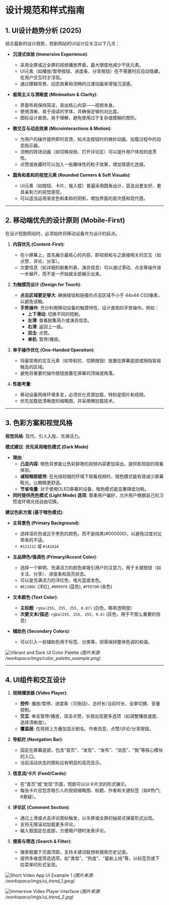 # 设计规范和样式指南

## 1. UI设计趋势分析 (2025)

结合最新的设计趋势，短剧网站的UI设计应关注以下几点：

*   **沉浸式体验 (Immersive Experience)**: 
    *   采用全屏或近全屏的视频播放界面，最大限度地减少干扰元素。
    *   UI元素（如播放/暂停按钮、进度条、分享按钮）在不需要时应自动隐藏，在用户交互时才浮现。
    *   通过模糊背景、动态效果和流畅的过渡动画来增强沉浸感。

*   **极简主义与清晰度 (Minimalism & Clarity)**:
    *   界面布局保持简洁，突出核心内容——视频本身。
    *   使用清晰、易于阅读的字体，并确保足够的对比度。
    *   图标设计直观，易于理解，避免使用过于复杂或模糊的图形。

*   **微交互与动态效果 (Microinteractions & Motion)**:
    *   为用户的操作提供即时反馈，如点击按钮时的微妙动画、加载过程中的动态指示器。
    *   流畅的转场动画（如切换视频、打开评论区）可以提升用户体验的连贯性。
    *   点赞或收藏时可以加入一些趣味性的粒子效果，增加情感化连接。

*   **圆角和柔和的视觉元素 (Rounded Corners & Soft Visuals)**:
    *   UI元素（如按钮、卡片、输入框）普遍采用圆角设计，营造出更友好、更具亲和力的视觉感受。
    *   可以适当运用渐变色和柔和的阴影，增加界面的层次感和现代感。

---

## 2. 移动端优先的设计原则 (Mobile-First)

在设计短剧网站时，必须始终将移动设备作为设计的起点。

1.  **内容优先 (Content-First)**:
    *   在小屏幕上，首先展示最核心的内容，即视频和与之直接相关的交互（如点赞、评论、分享）。
    *   次要信息（如详细的剧集列表、演员信息）可以通过滑动、点击等操作进一步展开，而不是一开始就全部展示出来。

2.  **为触摸而设计 (Design for Touch)**:
    *   **点击区域要足够大**: 确保按钮和链接的点击区域不小于 44x44 CSS像素，以避免误触。
    *   **手势操作**: 充分利用移动设备的触摸特性，设计直观的手势操作。例如：
        *   **上下滑动**: 切换不同的短剧。
        *   **左滑**: 查看剧集简介或演员信息。
        *   **右滑**: 返回上一级。
        *   **双击**: 点赞。
        *   **单机**: 暂停/播放。

3.  **单手操作优化 (One-Handed Operation)**:
    *   将最常用的交互元素（如导航栏、切换按钮）放置在屏幕底部或拇指容易触及的区域。
    *   避免将重要的操作按钮放置在屏幕的顶端或角落。

4.  **性能考量**: 
    *   移动设备网络环境多变，必须优化资源加载，特别是图片和视频。
    *   优先加载低清晰度的缩略图，并采用懒加载技术。

---

## 3. 色彩方案和视觉风格

**视觉风格**: 现代、引人入胜、充满活力。

**模式建议**: **优先采用暗色模式 (Dark Mode)**
*   **理由**: 
    *   **凸显内容**: 暗色背景能让色彩鲜艳的视频内容更加突出，提供影院般的观看体验。
    *   **减轻眼部疲劳**: 在光线较暗的环境下观看视频时，暗色模式能有效减少屏幕眩光，让眼睛更舒适。
    *   **节省电量**: 对于使用OLED屏幕的设备，暗色模式能显著降低功耗。
*   **同时提供亮色模式 (Light Mode) 选项**: 尊重用户偏好，允许用户根据自己的习惯或环境光线自由切换。

**建议色彩方案 (基于暗色模式)**:

*   **主背景色 (Primary Background)**: 
    *   选择深灰色或近乎黑色的颜色，而不是纯黑(#000000)，以避免过度对比带来的不适。
    *   `#121212` 或 `#1A1A1A`

*   **主品牌色/强调色 (Primary/Accent Color)**:
    *   选择一个鲜明、充满活力的颜色来吸引用户的注意力，用于关键按钮（如关注、分享）、进度条和高亮状态。
    *   可以是充满活力的洋红色、电光蓝或金色。
    *   `#E1306C` (洋红), `#0095F6` (蓝色), `#FFD700` (金色)

*   **文本颜色 (Text Color)**:
    *   **主标题**: `rgba(255, 255, 255, 0.87)` (白色，略带透明度)
    *   **次要文本/描述**: `rgba(255, 255, 255, 0.6)` (灰色，用于不那么重要的信息)

*   **辅助色 (Secondary Colors)**:
    *   可以引入一些辅助色用于标签、分类等，但需保持整体色调的和谐。

![Vibrant and Dark UI Color Palette](imgs/color_palette_example.png)
*(图片来源: /workspace/imgs/color_palette_example.png)*

---

## 4. UI组件和交互设计

1.  **视频播放器 (Video Player)**:
    *   **控件**: 播放/暂停、进度条（可拖动）、总时长/当前时长、全屏切换、音量控制。
    *   **交互**: 单击暂停/播放，双击点赞，长按出现更多选项（如调整播放速度、选择清晰度）。
    *   **覆盖层**: 在视频上方叠加显示剧名、作者信息、点赞/评论/分享按钮。

2.  **导航栏 (Navigation Bar)**:
    *   固定在屏幕底部，包含“首页”、“发现”、“发布”、“消息”、“我”等核心模块的入口。
    *   当前活动状态的图标应有明显的高亮显示。

3.  **信息流/卡片 (Feed/Cards)**:
    *   在“首页”或“发现”页面，短剧可以以卡片流的形式展示。
    *   每张卡片应包含吸引人的视频缩略图、标题、作者和关键标签（如#热门, #悬疑）。

4.  **评论区 (Comment Section)**:
    *   通过上滑或点击评论图标触发，以半屏或全屏的抽屉式弹窗形式出现。
    *   支持无限滚动加载更多评论。
    *   输入框固定在底部，方便用户随时发表评论。

5.  **搜索与筛选 (Search & Filter)**:
    *   搜索框置于页面顶部，支持关键词联想和搜索历史记录。
    *   提供多维度筛选选项，如“类型”、“热度”、“最新上线”等，以标签页或下拉菜单的形式呈现。

![Short Video App UI Example 1](imgs/ui_trend_1.jpeg)
*(图片来源: /workspace/imgs/ui_trend_1.jpeg)*

![Immersive Video Player Interface](imgs/ui_trend_2.jpg)
*(图片来源: /workspace/imgs/ui_trend_2.jpg)*
